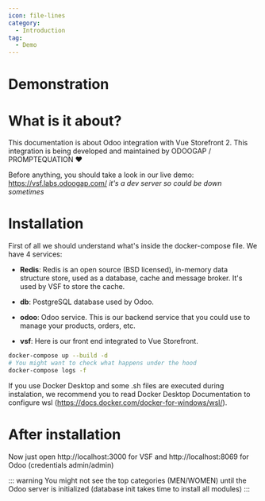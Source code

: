 ```yaml
---
icon: file-lines
category:
  - Introduction
tag:
  - Demo
---
```


# Demonstration

# What is it about?

This documentation is about Odoo integration with Vue Storefront 2. This integration is being developed and maintained by ODOOGAP / PROMPTEQUATION ❤️

Before anything, you should take a look in our live demo: https://vsf.labs.odoogap.com/ _it's a dev server so could be down sometimes_

# Installation

First of all we should understand what's inside the docker-compose file. We have 4 services:

- **Redis**: Redis is an open source (BSD licensed), in-memory data structure store, used as a database, cache and message broker. It's used by VSF to store the cache.

- **db**: PostgreSQL database used by Odoo.

- **odoo**: Odoo service. This is our backend service that you could use to manage your products, orders, etc.

- **vsf**: Here is our front end integrated to Vue Storefront.

```bash
docker-compose up --build -d
# You might want to check what happens under the hood
docker-compose logs -f
```

If you use Docker Desktop and some .sh files are executed during instalation, we recommend you to read Docker Desktop Documentation to configure wsl  (https://docs.docker.com/docker-for-windows/wsl/).

# After installation

Now just open http://localhost:3000 for VSF and http://localhost:8069 for Odoo (credentials admin/admin)

::: warning
You might not see the top categories (MEN/WOMEN) until the Odoo server is initialized (database init takes time to install all modules)
:::


